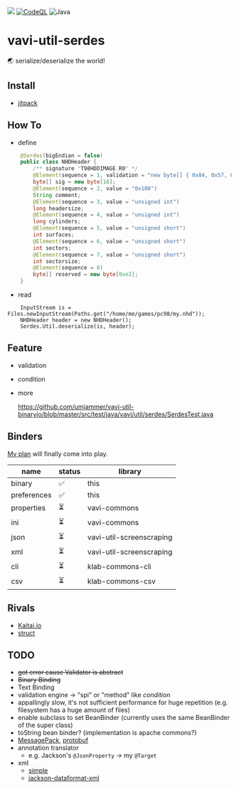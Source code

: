 [![](https://jitpack.io/v/umjammer/vavi-util-serdes.svg)](https://jitpack.io/#umjammer/vavi-util-serdes)
[![CodeQL](https://github.com/umjammer/vavi-util-serdes/actions/workflows/codeql-analysis.yml/badge.svg)](https://github.com/umjammer/vavi-util-serdes/actions/workflows/codeql-analysis.yml)
![Java](https://img.shields.io/badge/Java-8-b07219)

# vavi-util-serdes

🌏 serialize/deserialize the world!

## Install

 * [jitpack](https://jitpack.io/#umjammer/vavi-util-serdes)

## How To

 * define

```java
    @Serdes(bigEndian = false)
    public class NHDHeader {
        /** signature "T98HDDIMAGE.R0" */
        @Element(sequence = 1, validation = "new byte[] { 0x84, 0x57, 0x56, 0x72, 0x68, 0x68, 0x73, 0x77, 0x65, 0x71, 0x69, 0x46, 0x82, 0x48, 0, 0 }")
        byte[] sig = new byte[16];
        @Element(sequence = 2, value = "0x100")
        String comment;
        @Element(sequence = 3, value = "unsigned int")
        long headersize;
        @Element(sequence = 4, value = "unsigned int")
        long cylinders;
        @Element(sequence = 5, value = "unsigned short")
        int surfaces;
        @Element(sequence = 6, value = "unsigned short")
        int sectors;
        @Element(sequence = 7, value = "unsigned short")
        int sectorsize;
        @Element(sequence = 8)
        byte[] reserved = new byte[0xe2];
    }
```

 * read

```jshelllanguage
    InputStream is = Files.newInputStream(Paths.get("/home/me/games/pc98/my.nhd"));
    NHDHeader header = new NHDHeader();
    Serdes.Util.deserialize(is, header);
```

## Feature

 * validation
 * condition
 * more

    https://github.com/umjammer/vavi-util-binaryio/blob/master/src/test/java/vavi/util/serdes/SerdesTest.java

## Binders

 [My plan](https://github.com/umjammer/vavi-util-screenscraping/wiki/AnnotationIinjectionIntoPOJO) will finally come into play.

|name|status|library|
|----|------|-------|
|binary| ✅ | this  |
|preferences| ✅ | this  |
|properties | ⏳ | vavi-commons |
|ini| ⏳ | vavi-commons |
|json | ⏳ | vavi-util-screenscraping |
|xml | ⏳ | vavi-util-screenscraping |
|cli | ⏳ | klab-commons-cli |
|csv | ⏳ | klab-commons-csv |


## Rivals

 * [Kaitai.io](http://kaitai.io/)
 * [struct](https://docs.python.org/3/library/struct.html)

## TODO

 * ~~got error cause Validator is abstract~~ 
 * ~~Binary Binding~~
 * Text Binding
 * validation engine -> "spi" or "method" like *condition*
 * appallingly slow, it's not sufficient performance for huge repetition (e.g. filesystem has a huge amount of files)
 * enable subclass to set BeanBinder (currently uses the same BeanBinder of the super class)
 * toString bean binder? (implementation is apache commons?)
 * [MessagePack](https://github.com/msgpack/msgpack-java), [protobuf](https://github.com/protocolbuffers/protobuf/tree/master/java)
 * annotation translator
   * e.g. Jackson's `@JsonProperty` -> my `@Target`
 * xml
   * [simple](http://simple.sourceforge.net/home.php)
   * [jackson-dataformat-xml](https://github.com/FasterXML/jackson-dataformat-xml)
